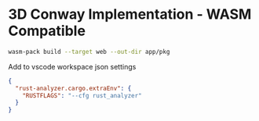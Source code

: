 # 3D Conway Implementation - WASM Compatible

```bash
wasm-pack build --target web --out-dir app/pkg
```

Add to vscode workspace json settings

```json
{
  "rust-analyzer.cargo.extraEnv": {
    "RUSTFLAGS": "--cfg rust_analyzer"
  }
}
```
